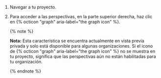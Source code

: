 1. Navegar a tu proyecto.
2. Para acceder a las perspectivas, en la parte superior derecha, haz clic en {% octicon "graph" aria-label="the graph icon" %}.

    {% note %}

   **Nota:** Esta característica se encuentra actualmente en vista previa privada y solo está disponible para algunas organizaciones. Si el icono de {% octicon "graph" aria-label="the graph icon" %} no se muestra en tu proyecto, significa que las perspectivas aún no están habilitadas para tu organización.

   {% endnote %} 
